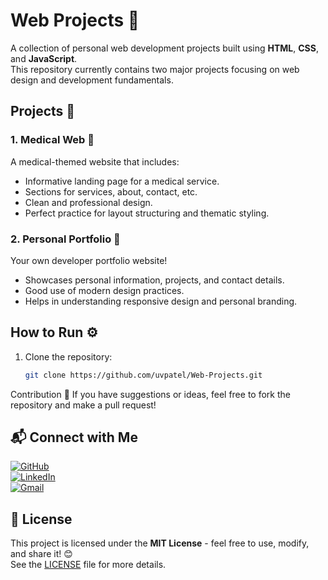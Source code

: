# Web Projects 🚀

A collection of personal web development projects built using **HTML**, **CSS**, and **JavaScript**.  
This repository currently contains two major projects focusing on web design and development fundamentals.

## Projects 📁

### 1. Medical Web 🏥
A medical-themed website that includes:
- Informative landing page for a medical service.
- Sections for services, about, contact, etc.
- Clean and professional design.
- Perfect practice for layout structuring and thematic styling.

### 2. Personal Portfolio 🌟
Your own developer portfolio website!
- Showcases personal information, projects, and contact details.
- Good use of modern design practices.
- Helps in understanding responsive design and personal branding.

## How to Run ⚙️

1. Clone the repository:
   ```bash
   git clone https://github.com/uvpatel/Web-Projects.git
   ```
Contribution 🤝
If you have suggestions or ideas, feel free to fork the repository and make a pull request!

## 📬 Connect with Me

[![GitHub](https://img.shields.io/badge/GitHub-UrvilPatel7271-blue?style=flat-square&logo=github)](https://github.com/uvpatel)  
[![LinkedIn](https://img.shields.io/badge/LinkedIn-Connect-blue?style=flat-square&logo=linkedin)](https://www.linkedin.com/in/urvil-patel-6995a0320)  
[![Gmail](https://img.shields.io/badge/Gmail-uvpatel7271@gmail.com-red?style=flat-square&logo=gmail)](mailto:uvpatel7271@gmail.com)

## 📝 License

This project is licensed under the **MIT License** - feel free to use, modify, and share it! 😊  
See the [LICENSE](LICENSE) file for more details.
   


   

   

